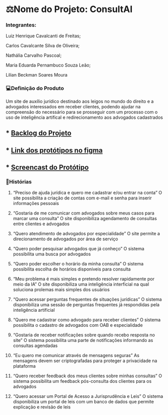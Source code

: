 # ⚖️Nome do Projeto: ConsultAI

### Integrantes: 

Luiz Henrique Cavalcanti de Freitas;

Carlos Cavalcante Silva de Oliveira;

Nathália Carvalho Pascoal;

Maria Eduarda Pernambuco Souza Leão;

Lilian Beckman Soares Moura

### 💻Definição do Produto 

Um site de auxílio jurídico destinado aos leigos no mundo do direito e a advogados interessados em receber clientes, podendo ajudar na compreensão do necessário para se prosseguir com um processo com o uso de inteligência artifical e redirecionamento aos advogados cadastrados



## * [Backlog do Projeto](https://github.com/user-attachments/assets/b4912fed-62e3-4ad0-b295-a80125e33a0e)


## * [Link dos protótipos no figma](https://www.figma.com/design/ic2pmGk5CazRxmTHdqumtf/CONSULTAI?node-id=0-1&node-type=CANVAS&t=e7DpMNWYEskechkn-0)

## * [Screencast do Protótipo](https://drive.google.com/file/d/1W-QPMvT-gxv3wDlL3Aid3Ku6qnedX4IY/view?usp=sharing)

### 📖Histórias

1. “Preciso de ajuda jurídica e quero me cadastrar e/ou entrar na conta”
O site possibilita a criação de contas com e-mail e senha para inserir informações pessoais

2. “Gostaria de me comunicar com advogados sobre meus casos para marcar uma consulta”
O site disponibiliza agendamento de consultas entre clientes e advogados

3. “Quero atendimento de advogados por especialidade”
O site permite a direcionamento de advogados por área de serviço

4. “Quero poder pesquisar advogados que já conheço”
O sistema possibilita uma busca por advogados

5. “Quero poder escolher o horário da minha consulta”
O sistema possibilita escolha de horários disponíveis para consulta

6. “Meu problema é mais simples e pretendo resolver rapidamente por meio da IA”
O site disponibiliza uma inteligência interficial na qual soluciona prolemas mais simples dos usuários

7. “Quero acessar perguntas frequentes de situações jurídicas”
O sistema disponibiliza uma sessão de perguntas frequentes já respondidas pela inteligência artificial

8. “Quero me cadastrar como advogado para receber clientes”
O sistema possibilita o cadastro de advogados com OAB e especialidade

9. “Gostaria de receber notificações sobre quando recebo resposta no site”
O sistema possibilita uma parte de notificações informando as consultas agendadas

10. “Eu quero me comunicar através de mensagens seguras”
As mensagens devem ser criptografadas para proteger a privacidade na plataforma

11. “Quero receber feedback dos meus clientes sobre minhas consultas”
O sistema possibilita um feedback pós-consulta dos clientes para os advogados

12. “Quero acessar um Portal de Acesso a Jurisprudência e Leis”
O sistema disponibiliza um portal de leis com um banco de dados que permite explicação e revisão de leis















